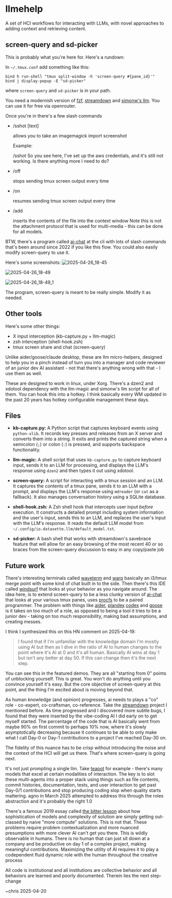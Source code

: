 # llmehelp

A set of HCI workflows for interacting with LLMs, with novel approaches to adding context and retrieving content.

## screen-query and sd-picker

This is probably what you're here for. Here's a rundown:

In `~/.tmux.conf` add something like this:

    bind h run-shell "tmux split-window -h 'screen-query #{pane_id}'"
    bind j display-popup -E "sd-picker"

where `screen-query` and `sd-picker` is in your path.

You need a modernish version of [fzf](https://github.com/junegunn/fzf), [streamdown](https://github.com/kristopolous/Streamdown) and [simonw's llm](https://github.com/simonw/llm). You can use it for free via openrouter.

Once you're in there's a few slash commands

 * /sshot [text]
 
    allows you to take an imagemagick import screenshot
   
    Example:
   
    /sshot So you see here, I've set up the aws credentials, and it's still not working. Is there anything more I need to do?
 * /off

   stops sending tmux screen output every time
 * /on

   resumes sending tmux screen output every time
 * /add <path>

   inserts the contents of the file into the context window
   Note this is not the attachment protocol that is used for 
   multi-media - this can be done for all models.

BTW, there's a program called [ai-chat](https://github.com/sigoden/aichat) at the cli with lots of slash commands that's been around since 2022 if you like this flow. You could also easily modify screen-query to use it.

Here's some screenshots:
![2025-04-26_18-45](https://github.com/user-attachments/assets/a81cbcea-cb15-46d9-92ac-5430238b2b85)

![2025-04-26_18-49](https://github.com/user-attachments/assets/c8b98e30-cd09-47bc-b751-02a929a82703)

![2025-04-26_18-49_1](https://github.com/user-attachments/assets/c752f94f-b780-4a8b-b597-1ce62b2bdb78)

The program, screen-query is meant to be really simple. Modify it as needed.

## Other tools

Here's some other things:

* X input interception (kb-capture.py + llm-magic)
* zsh interception (shell-hook.zsh)
* tmux screen share and chat (screen-query)

Unlike aider/goose/claude desktop, these are llm micro-helpers, designed to help you in a pinch instead of turn you into a manager and code reviewer of an junior dev AI assistant - not that there's anything wrong with that - I use them as well.


These are designed to work in linux, under Xorg. There's a dzen2 and xdotool dependency with the llm-magic and simonw's llm script for all of them.
You can hook this into a hotkey. I think basically every WM updated in the past 20 years has hotkey configurable management these days.

## Files

*   **kb-capture.py:** A Python script that captures keyboard events using `python-xlib`. It records key presses and releases from an X server and converts them into a string.  It exits and prints the captured string when a semicolon (`;`) or colon (`:`) is pressed, and supports backspace functionality.

*   **llm-magic:** A shell script that uses `kb-capture.py` to capture keyboard input, sends it to an LLM for processing, and displays the LLM's response using `dzen2` and then types it out using xdotool. 

*   **screen-query:** A script for interacting with a tmux session and an LLM. It captures the contents of a tmux pane, sends it to an LLM with a prompt, and displays the LLM's response using `mdreader` (or `cat` as a fallback). It also manages conversation history using a SQLite database.

*   **shell-hook.zsh:** A Zsh shell hook that intercepts user input *before* execution. It constructs a detailed prompt including system information and the user's input, sends this to an LLM, and replaces the user's input with the LLM's response.  It reads the default LLM model from `~/.config/io.datasette.llm/default_model.txt`.

*   **sd-picker:** A bash shell that works with streamdown's savebrace feature that will allow for an easy browsing of the most recent 40 or so braces from the screen-query discussion to easy in any copy/paste job

## Future work

There's interesting terminals called [waveterm](https://www.waveterm.dev/) and [warp](https://www.warp.dev/) basically an i3/tmux merge point with some kind of chat built in to the side. Then there's this IDE called [windsurf](https://windsurf.com/editor) that looks at your behavior as you navigate around. The idea here, is to extend screen-query to be a less clunky version of [ai-chat](https://github.com/sigoden/aichat) that looks at your various tmux panes, uses [procfs](https://en.wikipedia.org/wiki/Procfs) to be a paired programmer. The problem with things like [aider](https://aider.chat/), [plandex](https://plandex.ai/) [codex](https://github.com/openai/codex) and [goose](https://github.com/block/goose) is it takes on too much of a role, as opposed to being a tool it tries to be a junior dev - taking on too much responsibility, making bad assumptions, and creating messes. 

I think I synthesized this on this HN comment on 2025-04-19: 

> I found that if I'm unfamiliar with the knowledge domain I'm mostly using AI but then as I dive in the ratio of AI to human changes to the point where it's AI at 0 and it's all human.
> Basically AI wins at day 1 but isn't any better at day 50. If this can change then it's the next step.

You can see this in the featured demos. They are all "starting from 0" points of unblocking yourself. This is great. You won't do anything until you convince yourself it's easy. But the core objective of screen-query at this point, and the thing I'm excited about is moving beyond that.

As human knowledge (and opinion) progresses, ai needs to plays a "co" role - co-expert, co-craftsman, co-reference. Take the [streamdown](https://github.com/kristopolous/Streamdown) project I mentioned before. As time progressed and I discovered more subtle bugs, I found that they were inserted by the vibe-coding AI I did early on to get myself started. The percentage of the code that is AI basically went from maybe 90% on first commit to perhaps 10% now, where it's slowly asymptotically decreasing because it continues to be able to only make what I call Day-0 or Day-1 contributions to a project I've reached Day-30 on.

The fidelity of this nuance has to be crisp without introducing the noise and the context of the HCI will get us there. That's where screen-query is going next.

It's not just prompting a single llm. Take [teapot](https://huggingface.co/teapotai/teapotllm) for example - there's many models that excel at certain modalities of interaction. The key is to slot these multi-agents into a proper stack using things such as file contents, commit histories, documentation, tests, and user interaction to get past Day-0/1 contributions and stop producing coding slop when quality starts mattering. agno in March 2025 attempted to address this through the roles abstraction and it's probably the right 1.0

There's a famous 2019 essay called [the bitter lesson](http://www.incompleteideas.net/IncIdeas/BitterLesson.html) about how sophistication of models and complexity of solution are simply getting out-classed by naive "more compute" solutions. This is not that. These problems require problem contextualization and more nuanced presumptions with more clever AI can't get you there. This is wildly observable in humans. There is no human that can just sit down at a company and be productive on day 1 of a complex project, making meaningful contributions. Maximizing the utility of AI requires it to play a codependent fluid dynamic role with the human throughout the creative process

All code is institutional and all institutions are collective behavior and all behaviors are learned and poorly documented. Therein lies the next step-change

~chris 2025-04-20
